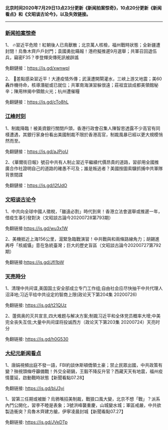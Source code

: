 **北京时间2020年7月29日13点23分更新《新闻拍案惊奇》，10点20分更新《新闻看点》和《文昭谈古论今》，以及失效链接。**

***

### [新闻拍案惊奇](https://www.youtube.com/c/%E5%A4%A7%E5%AE%87%E6%8B%8D%E6%A1%88%E9%A9%9A%E5%A5%87DayuShow/videos)

1、 🔥習近平危險！紅朝後人已鳥獸散；北京萬人核檢，福州戰時狀態；全新疆遭封閉！烏魯木齊戶戶封門；袁國勇批瞞報！港府擬推遲9月選舉；共軍召回退伍兵，竊密F35？李登輝突傳死訊被辟謠 

免翻鏈接：https://is.gd/xwnwpl

2、 🚨差點感染習近平！大連疫情外傳；武漢遭開閘灌水，三峽上游又地震；美60轟炸機待命，核導潛艇或已就位；共軍南海演習躲很遠；莊祖宜談成都美領館秘辛；陳用林揭中領館火光；杭州遭催糧 

免翻鏈接：https://is.gd/cTo8hL


### [江峰时刻](https://www.youtube.com/c/%E6%B1%9F%E5%B3%B0%E6%97%B6%E5%88%BB/videos)

1、制裁降臨！被美資銀行關閉戶頭，香港行政會召集人陳智思透露不少高官有同樣遭遇，其銀行家身份看出美國制裁不限於香港高官，制裁風暴已經以更大規模悄然而至。

免翻鏈接：https://is.gd/aJPjoU

2、《華爾街日報》號召中共有人制止習近平繼續代價昂貴的道路，習卻用全國推廣合作社證明自己的道路的確愚不可及；誰是叛逃者？美國按圖索驥抓捕中共軍隊背景間諜

免翻鏈接：https://is.gd/l2fJdO


### [文昭谈古论今](https://www.youtube.com/channel/UCtAIPjABiQD3qjlEl1T5VpA/videos)

1、中共向全球中國人徵稅，「雖遠必割」時代到來！香港立法會選舉或推遲一年，借疫生事引發對決（文昭談古論今20200728第793期）

免翻链接:https://is.gd/wu3x1W

2、美機抵近上海156公里，滬緊急臨戰演習！中共戰與和兩條路線角力；胡錫進再呼「核威懾」意在急統臺灣；巨大的歷史盲區（文昭談古論今20200727第792期）

免翻链接:https://is.gd/JfI1bW


### [天亮時分](https://www.youtube.com/channel/UCjvjNeHndz4PGs9JXhzdHqw/videos)

1、清理中共间谍,美国国土安全部成立专门工作组;自由社会应尽快抽干中共代理人沼泽地;习近平给中共设定的智商上限(政论天下第204集 20200726)

免翻链接: https://is.gd/t21QUz

2、蓬佩奥的灭共宣言,四大难题与解决方案;制裁习近平和全体党员概率大增;中美完全丧失互信;大量中共间谍将投诚西方（政论天下第203集 20200724）天亮时分

免翻链接:  https://is.gd/h0G530



### [大纪元新闻看点](https://www.youtube.com/c/%E5%A4%A7%E7%B4%80%E5%85%83-%E6%96%B0%E8%81%9E%E7%9C%8B%E9%BB%9E/videos)

1、唐娟視頻出庭不發一語，FBI約談休斯頓僑領土豪；禁止民眾出國，中共政策有變？殃視頭條呼籲備戰！外交全砸鍋，王毅不降反升官？西藏天天有地震，福州疫情蔓延，啟動戰時狀態【新聞看點07.28】

免翻链接: https://is.gd/bIJ3yi

1、習第三任期或被斷？烏鴉嘴招美制裁，戰狼口風大變，北京不想「戰」？派系內鬥公開化，習李不睦是表象；3號洪峰襲重慶，山城變水城；軍區戒嚴，中共欲製造衝突？烏魯木齊建方艙，伊寧凌晨封城【新聞看點07.27】

免翻链接:  https://is.gd/JVeDTp

